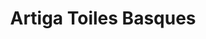 ---
title: "Artiga Toiles Basques"
url: /magescq/artiga-toiles-basques/
shop: décoration intérieure
---